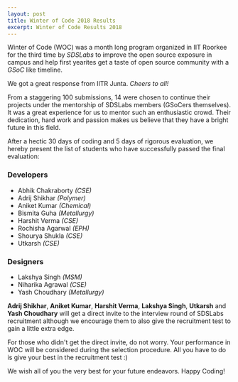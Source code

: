 ```yaml
---
layout: post
title: Winter of Code 2018 Results
excerpt: Winter of Code Results 2018
---
```


Winter of Code (WOC) was a month long program organized in IIT Roorkee for the third time by *SDSLabs* to improve the open source exposure in campus and help first yearites get a taste of open source community with a *GSoC* like timeline.

We got a great response from IITR Junta. *Cheers to all!*

From a staggering 100 submissions, 14 were chosen to continue their projects under the mentorship of SDSLabs members (GSoCers themselves). It was a great experience for us to mentor such an enthusiastic crowd. Their dedication, hard work and passion makes us believe that they have a bright future in this field.

After a hectic 30 days of coding and 5 days of rigorous evaluation, we hereby present the list of students who have successfully passed the final evaluation:

### Developers

 - Abhik Chakraborty *(CSE)*
 - Adrij Shikhar *(Polymer)*    
 - Aniket Kumar *(Chemical)*
 - Bismita Guha *(Metallurgy)*
 - Harshit Verma *(CSE)*
 - Rochisha Agarwal *(EPH)*
 - Shourya Shukla *(CSE)*
 - Utkarsh *(CSE)*

### Designers

 - Lakshya Singh *(MSM)*
 - Niharika Agrawal *(CSE)*
 - Yash Choudhary *(Metallurgy)*
 
**Adrij Shikhar**, **Aniket Kumar**, **Harshit Verma**, **Lakshya Singh**, **Utkarsh** and **Yash Choudhary** will get a direct invite to the interview round of SDSLabs recruitment although we encourage them to also give the recruitment test to gain a little extra edge.

For those who didn't get the direct invite, do not worry. Your performance in WOC will be considered during the selection procedure. All you have to do is give your best in the recruitment test :)

We wish all of you the very best for your future endeavors.
Happy Coding!